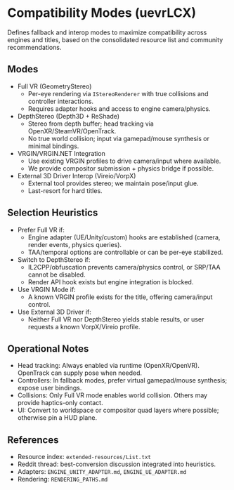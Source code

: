 # Compatibility Modes (uevrLCX)

Defines fallback and interop modes to maximize compatibility across engines and titles, based on the consolidated resource list and community recommendations.

## Modes
- Full VR (GeometryStereo)
  - Per-eye rendering via `IStereoRenderer` with true collisions and controller interactions.
  - Requires adapter hooks and access to engine camera/physics.
- DepthStereo (Depth3D + ReShade)
  - Stereo from depth buffer; head tracking via OpenXR/SteamVR/OpenTrack.
  - No true world collision; input via gamepad/mouse synthesis or minimal bindings.
- VRGIN/VRGIN.NET Integration
  - Use existing VRGIN profiles to drive camera/input where available.
  - We provide compositor submission + physics bridge if possible.
- External 3D Driver Interop (Vireio/VorpX)
  - External tool provides stereo; we maintain pose/input glue.
  - Last-resort for hard titles.

## Selection Heuristics
- Prefer Full VR if:
  - Engine adapter (UE/Unity/custom) hooks are established (camera, render events, physics queries).
  - TAA/temporal options are controllable or can be per-eye stabilized.
- Switch to DepthStereo if:
  - IL2CPP/obfuscation prevents camera/physics control, or SRP/TAA cannot be disabled.
  - Render API hook exists but engine integration is blocked.
- Use VRGIN Mode if:
  - A known VRGIN profile exists for the title, offering camera/input control.
- Use External 3D Driver if:
  - Neither Full VR nor DepthStereo yields stable results, or user requests a known VorpX/Vireio profile.

## Operational Notes
- Head tracking: Always enabled via runtime (OpenXR/OpenVR). OpenTrack can supply pose when needed.
- Controllers: In fallback modes, prefer virtual gamepad/mouse synthesis; expose user bindings.
- Collisions: Only Full VR mode enables world collision. Others may provide haptics-only contact.
- UI: Convert to worldspace or compositor quad layers where possible; otherwise pin a HUD plane.

## References
- Resource index: `extended-resources/List.txt`
- Reddit thread: best-conversion discussion integrated into heuristics.
- Adapters: `ENGINE_UNITY_ADAPTER.md`, `ENGINE_UE_ADAPTER.md`
- Rendering: `RENDERING_PATHS.md`
